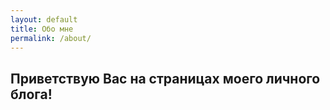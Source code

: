 ```yaml
---
layout: default
title: Обо мне
permalink: /about/
---
```


## Приветствую Вас на страницах моего личного блога!
